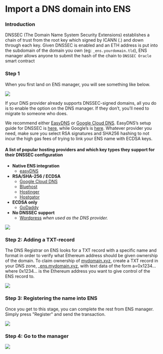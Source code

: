 # Import a DNS domain into ENS

###

### Introduction

DNSSEC (The Domain Name System Security Extensions) establishes a chain of trust from the root key which signed by ICANN (.) and down through each key. Given DNSSEC is enabled and an ETH address is put into the subdomain of the domain you own (eg: `_ens.yourdomain.tld`), ENS manager allows anyone to submit the hash of the chain to `DNSSEC Oracle` smart contract

### Step 1

When you first land on ENS manager, you will see something like below.

![](https://clarity-so.s3.amazonaws.com/3b15b359-24c1-4156-ba53-e9882a65673f/sMJ1w8F3r946pt43jBGrdp.png)

If your DNS provider already supports DNSSEC-signed domains, all you do is to enable the option on the DNS manager. If they don’t, you’ll need to migrate to someone who does.

We recommend either [EasyDNS](https://www.easydns.com) or [Google Cloud DNS](https://cloudplatform.googleblog.com/2017/11/DNSSEC-now-available-in-Cloud-DNS.html). EasyDNS’s setup guide for DNSSEC is [here](https://fusion.easydns.com/Knowledgebase/Article/View/18/7/dnssec), while Google’s is [here](https://cloud.google.com/dns/dnssec-config). Whatever provider you need, make sure you select RSA signatures and SHA256 hashing to not incur the high gas fees of trying to link your ENS name with ECDSA keys.

#### A list of popular hosting providers and which key types they support for their DNSSEC configuration

* **Native ENS integration**
  * [easyDNS](https://easydns.com)
* **RSA/SHA-256 / ECDSA**
  * [Google Cloud DNS](https://cloud.google.com/dns)
  * [Bluehost](https://www.bluehost.com)
  * [Hostinger](https://hostinger.com)
  * [Hostgator](https://hostgator.com)
* **ECDSA only**
  * [GoDaddy](https://www.godaddy.com)
* **No DNSSEC support**
  * [Wordpress](https://www.wordpress.com) _when used as the DNS provider._

![](https://clarity-so.s3.amazonaws.com/3b15b359-24c1-4156-ba53-e9882a65673f/eEqx5oLmdb7ySaC6Mxz9xg.png)

### Step 2: Adding a TXT-record

The DNS Registrar on ENS looks for a TXT record with a specific name and format in order to verify what Ethereum address should be given ownership of the domain. To claim ownership of [mydomain.xyz](https://mydomain.xyz), create a TXT record in your DNS zone, \_[ens.mydomain.xyz](https://ens.mydomain.xyz), with text data of the form a=0x1234... where 0x1234... is the Ethereum address you want to give control of the ENS record to.

![](https://clarity-so.s3.amazonaws.com/3b15b359-24c1-4156-ba53-e9882a65673f/omZsvRBUuTCRBPFnXtp12q.png)

### Step 3: Registering the name into ENS

Once you get to this stage, you can complete the rest from ENS manager. Simply press "Register" and send the transaction.

![](https://clarity-so.s3.amazonaws.com/3b15b359-24c1-4156-ba53-e9882a65673f/barTVq7bqfi6xLjM5vh3VH.png)

### Step 4: Go to the manager

![](https://clarity-so.s3.amazonaws.com/3b15b359-24c1-4156-ba53-e9882a65673f/i8EaBmXgJf2By99Lkq8hav.png)
